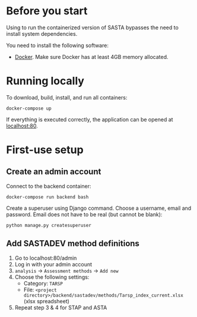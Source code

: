 # Before you start

Using to run the containerized version of SASTA bypasses the need to install system dependencies.

You need to install the following software:

-   [Docker](https://docs.docker.com/get-docker/). Make sure Docker has at least 4GB memory allocated.

# Running locally

To download, build, install, and run all containers:

```console
docker-compose up
```

If everything is executed correctly, the application can be opened at [localhost:80](localhost:80).

# First-use setup

## Create an admin account

Connect to the backend container:

```console
docker-compose run backend bash
```

Create a superuser using Django command.
Choose a username, email and password. Email does not have to be real (but cannot be blank):

```console
python manage.py createsuperuser
```

## Add SASTADEV method definitions

1. Go to localhost:80/admin
2. Log in with your admin account
3. `analysis` -> `Assessment methods` -> `Add new`
4. Choose the following settings:
    - Category: `TARSP`
    - File: `<project directory>/backend/sastadev/methods/Tarsp_index_current.xlsx` (xlsx spreadsheet)
5. Repeat step 3 & 4 for STAP and ASTA
